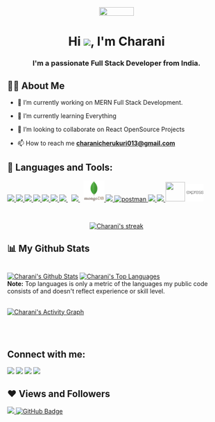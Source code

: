 <div align="center"><img width="40%" height="40%" align="center" src="https://c.neh.tw/thumb/f/720/comvecteezy227880.jpg" /></div>

<h1 align="center">Hi <img src="https://raw.githubusercontent.com/MartinHeinz/MartinHeinz/master/wave.gif" width="30px">, I'm Charani</h1>
<h3 align="center">I'm a passionate Full Stack Developer from India.</h3>


## 🙋‍♀️ About Me

- 🔭 I’m currently working on MERN Full Stack Development.

- 🌱 I’m currently learning Everything

- 👯 I’m looking to collaborate on React OpenSource Projects

- 📫 How to reach me **charanicherukuri013@gmail.com**


## 🚀 Languages and Tools:

<p align="left"> 
    <a href="https://reactjs.org/" target="_blank"> <img src="https://img.icons8.com/color/48/000000/react-native.png"/> </a>
    <a href="https://developer.mozilla.org/en-US/docs/Web/JavaScript" target="_blank"> <img src="https://img.icons8.com/color/48/000000/javascript.png"/> </a> 
    <a href="https://www.w3.org/html/" target="_blank"> <img src="https://img.icons8.com/color/48/000000/html-5.png"/> </a> 
    <a href="https://www.w3schools.com/css/" target="_blank"> <img src="https://img.icons8.com/color/48/000000/css3.png"/> </a> 
    <a href="https://getbootstrap.com" target="_blank"> <img src="https://img.icons8.com/color/48/000000/bootstrap.png"/> </a> 
    <a href="https://www.python.org" target="_blank"> <img src="https://img.icons8.com/color/48/000000/python.png"/> </a> 
    <a style="padding-right:8px;" href="https://nodejs.org" target="_blank"> <img src="https://img.icons8.com/color/48/000000/nodejs.png"/> </a> 
    <a style="padding-right:8px;" href="https://www.mysql.com/" target="_blank"> <img src="https://img.icons8.com/fluent/50/000000/mysql-logo.png"/> </a>
    <a href="https://www.mongodb.com/" target="_blank"> <img src="https://raw.githubusercontent.com/devicons/devicon/master/icons/mongodb/mongodb-original-wordmark.svg" alt="mongodb" width="48" height="48"/> </a> 
    <a href="https://firebase.google.com/" target="_blank"> <img src="https://img.icons8.com/color/48/000000/firebase.png"/> </a> 
    <a href="https://postman.com" target="_blank"> <img src="https://www.vectorlogo.zone/logos/getpostman/getpostman-icon.svg" alt="postman" width="45" height="45"/> </a>   
    <a href="https://git-scm.com/" target="_blank"> <img src="https://img.icons8.com/color/48/000000/git.png"/> </a> 
    <a href="https://redux.js.org" target="_blank"> <img src="https://img.icons8.com/color/48/000000/redux.png"/> </a>
    <a href="https://dashboard.heroku.com/" target="_black"><img width="45" height="45" src="https://uploads.sitepoint.com/wp-content/uploads/2016/04/1461122387heroku-logo.jpg"/></a>
    <a href="https://expressjs.com" target="_blank"> <img src="https://raw.githubusercontent.com/devicons/devicon/master/icons/express/express-original-wordmark.svg" alt="express" width="40" height="40"/> </a>
</p>

<!-- [![React Badge](https://img.shields.io/badge/-React-61DBFB?style=for-the-badge&labelColor=black&logo=react&logoColor=61DBFB)](#)  [![Javascript Badge](https://img.shields.io/badge/-Javascript-F0DB4F?style=for-the-badge&labelColor=black&logo=javascript&logoColor=F0DB4F)](#) [![Typescript Badge](https://img.shields.io/badge/-Typescript-007acc?style=for-the-badge&labelColor=black&logo=typescript&logoColor=007acc)](#) [![Nodejs Badge](https://img.shields.io/badge/-Nodejs-3C873A?style=for-the-badge&labelColor=black&logo=node.js&logoColor=3C873A)](#) [![GraphQL Badge](https://img.shields.io/badge/-GraphQl-e535ab?style=for-the-badge&labelColor=black&logo=node.js&logoColor=e535ab)](#) -->
<br/>

<p align="center">
    <a href="https://github.com/charani013/github-readme-streak-stats">
        <img title="🔥 Get streak stats for your profile at git.io/streak-stats" alt="Charani's streak" src="https://github-readme-streak-stats.herokuapp.com/?user=charani013&theme=black-ice&hide_border=true&stroke=0000&background=060A0CD0"/>
    </a>
</p>

## 📊 My Github Stats

  <br/>
    <a href="https://github.com/charani013/github-readme-stats"><img alt="Charani's Github Stats" src="https://github-readme-stats.vercel.app/api?username=charani013&show_icons=true&count_private=true&theme=react&hide_border=true&bg_color=0D1117" /></a>
  <a href="https://github.com/charani013/github-readme-stats"><img alt="Charani's Top Languages" src="https://github-readme-stats.vercel.app/api/top-langs/?username=charani013&langs_count=8&count_private=true&layout=compact&theme=react&hide_border=true&bg_color=0D1117" /></a>
  <br/>
  <b>Note:</b> Top languages is only a metric of the languages my public code consists of and doesn't reflect experience or skill level.


<br/>
<br/>

<a href="https://github.com/charani013/github-readme-activity-graph"><img alt="Charani's Activity Graph" src="https://activity-graph.herokuapp.com/graph?username=charani013&bg_color=0D1117&color=5BCDEC&line=5BCDEC&point=FFFFFF&hide_border=true" /></a>

<br/>
<br/>

## Connect with me:
<p align="left">

<a href = "linkedin.com/in/charani-cherukuri-82b107174/"><img src="https://img.icons8.com/fluent/48/000000/linkedin.png"/></a>
<a href = "https://twitter.com/charanicheruku3"><img src="https://img.icons8.com/fluent/48/000000/twitter.png"/></a>
<a href = "https://www.instagram.com/__charani__/"><img src="https://img.icons8.com/fluent/48/000000/instagram-new.png"/></a>
<a href = "https://www.youtube.com/channel/UCU2BraGbrXTQ_DCnLRkzBGw"><img src="https://img.icons8.com/color/48/000000/youtube-play.png"/></a>

</p>

## ❤ Views and Followers
<a href="https://github.com/Meghna-DAS/github-profile-views-counter">
    <img src="https://komarev.com/ghpvc/?username=charani013">
</a>
<a href="https://github.com/charani013?tab=followers"><img src="https://img.shields.io/github/followers/charani013?label=Followers&style=social" alt="GitHub Badge"></a>

